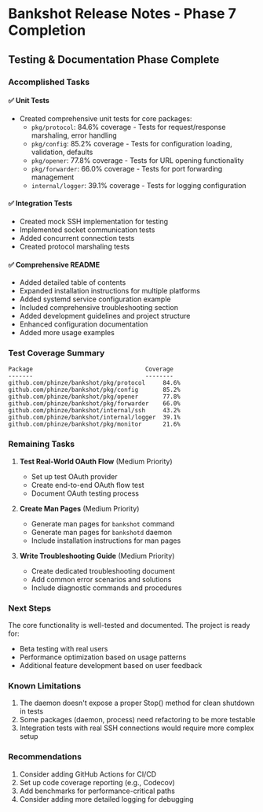 # Bankshot Release Notes - Phase 7 Completion

## Testing & Documentation Phase Complete

### Accomplished Tasks

#### ✅ Unit Tests
- Created comprehensive unit tests for core packages:
  - `pkg/protocol`: 84.6% coverage - Tests for request/response marshaling, error handling
  - `pkg/config`: 85.2% coverage - Tests for configuration loading, validation, defaults
  - `pkg/opener`: 77.8% coverage - Tests for URL opening functionality
  - `pkg/forwarder`: 66.0% coverage - Tests for port forwarding management
  - `internal/logger`: 39.1% coverage - Tests for logging configuration

#### ✅ Integration Tests
- Created mock SSH implementation for testing
- Implemented socket communication tests
- Added concurrent connection tests
- Created protocol marshaling tests

#### ✅ Comprehensive README
- Added detailed table of contents
- Expanded installation instructions for multiple platforms
- Added systemd service configuration example
- Included comprehensive troubleshooting section
- Added development guidelines and project structure
- Enhanced configuration documentation
- Added more usage examples

### Test Coverage Summary

```
Package                                Coverage
-------                                --------
github.com/phinze/bankshot/pkg/protocol     84.6%
github.com/phinze/bankshot/pkg/config       85.2%
github.com/phinze/bankshot/pkg/opener       77.8%
github.com/phinze/bankshot/pkg/forwarder    66.0%
github.com/phinze/bankshot/internal/ssh     43.2%
github.com/phinze/bankshot/internal/logger  39.1%
github.com/phinze/bankshot/pkg/monitor      21.6%
```

### Remaining Tasks

1. **Test Real-World OAuth Flow** (Medium Priority)
   - Set up test OAuth provider
   - Create end-to-end OAuth flow test
   - Document OAuth testing process

2. **Create Man Pages** (Medium Priority)
   - Generate man pages for `bankshot` command
   - Generate man pages for `bankshotd` daemon
   - Include installation instructions for man pages

3. **Write Troubleshooting Guide** (Medium Priority)
   - Create dedicated troubleshooting document
   - Add common error scenarios and solutions
   - Include diagnostic commands and procedures

### Next Steps

The core functionality is well-tested and documented. The project is ready for:
- Beta testing with real users
- Performance optimization based on usage patterns
- Additional feature development based on user feedback

### Known Limitations

1. The daemon doesn't expose a proper Stop() method for clean shutdown in tests
2. Some packages (daemon, process) need refactoring to be more testable
3. Integration tests with real SSH connections would require more complex setup

### Recommendations

1. Consider adding GitHub Actions for CI/CD
2. Set up code coverage reporting (e.g., Codecov)
3. Add benchmarks for performance-critical paths
4. Consider adding more detailed logging for debugging